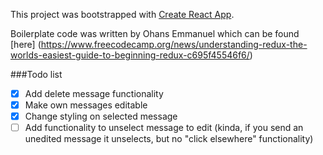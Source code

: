 This project was bootstrapped with [Create React App](https://github.com/facebook/create-react-app).

Boilerplate code was written by Ohans Emmanuel which can be found [here] (https://www.freecodecamp.org/news/understanding-redux-the-worlds-easiest-guide-to-beginning-redux-c695f45546f6/)

###Todo list

- [x] Add delete message functionality
- [x] Make own messages editable
- [x] Change styling on selected message
- [ ] Add functionality to unselect message to edit (kinda, if you send an unedited message it unselects, but no "click elsewhere" functionality)
